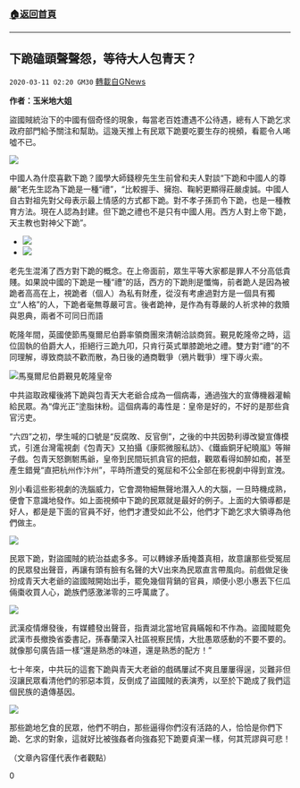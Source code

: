 ###  [:house:返回首頁](https://github.com/ourhimalayas/txt)
---

## 下跪磕頭聲聲怨，等待大人包青天？
`2020-03-11 02:20 GM30` [轉載自GNews](https://gnews.org/zh-hant/138423/)

**作者：玉米地大姐**

盜國賊統治下的中國有個奇怪的現象，每當老百姓遭遇不公待遇，總有人下跪乞求政府部門給予關注和幫助。這幾天推上有民眾下跪要吃要生存的視頻，看罷令人唏噓不已。

![](https://s3-ap-northeast-1.amazonaws.com/news.guo.offload.media/wp-content/uploads/2020/03/11020540/1-106.jpg)

中國人為什麼喜歡下跪？國學大師錢穆先生生前曾和夫人對談“下跪和中國人的尊嚴”老先生認為下跪是一種“禮”，“比較握手、擁抱、鞠躬更顯得莊嚴虔誠。中國人自古對祖先對父母表示最上情感的方式都下跪。對不孝子孫罰令下跪，也是一種教育方法。現在人認為封建。但下跪之禮也不是只有中國人用。西方人對上帝下跪，天主教也對神父下跪”。

- ![](https://s3-ap-northeast-1.amazonaws.com/news.guo.offload.media/wp-content/uploads/2020/03/11020719/2-18.jpg)
- ![](https://s3-ap-northeast-1.amazonaws.com/news.guo.offload.media/wp-content/uploads/2020/03/11021129/3-20.jpg)


老先生混淆了西方對下跪的概念。在上帝面前，眾生平等大家都是罪人不分高低貴賤。如果說中國的下跪是一種“禮”的話，西方的下跪則是懺悔，前者跪人是因為被跪者高高在上，視跪者（個人）為私有財產，從沒有考慮過對方是一個具有獨立“人格”的人，下跪者毫無尊嚴可言。後者跪神，是作為有尊嚴的人祈求神的救贖與恩典，兩者不可同日而語

乾隆年間，英國使節馬戛爾尼伯爵率領商團來清朝洽談商貿。覲見乾隆帝之時，這位固執的伯爵大人，拒絕行三跪九叩，只肯行英式單膝跪地之禮。雙方對“禮”的不同理解，導致商談不歡而散，為日後的通商戰爭（鴉片戰爭）埋下導火索。

![](https://s3-ap-northeast-1.amazonaws.com/news.guo.offload.media/wp-content/uploads/2020/03/11021216/4-25.jpg)馬戛爾尼伯爵覲見乾隆皇帝

中共盜取政權後將下跪與包青天大老爺合成為一個病毒，通過強大的宣傳機器灌輸給民眾。為“偉光正”塗脂抹粉。這個病毒的毒性是：皇帝是好的，不好的是那些貪官污吏。

“六四”之初，學生喊的口號是“反腐敗、反官倒”，之後的中共因勢利導改變宣傳模式，引進台灣電視劇《包青天》又拍攝《康熙微服私訪》、《鐵齒銅牙紀曉嵐》等辮子戲。包青天怒鍘駙馬爺，皇帝到民間玩抓貪官的把戲，觀眾看得如醉如痴，甚至產生錯覺“直把杭州作汴州”，平時所遭受的冤屈和不公全部在影視劇中得到宣洩。

別小看這些影視劇的洗腦威力，它會潤物細無聲地潛入人的大腦，一旦時機成熟，便會下意識地發作。如上面視頻中下跪的民眾就是最好的例子。上面的大領導都是好人，都是是下面的官員不好，他們才遭受如此不公，他們才下跪乞求大領導為他們做主。

![](https://s3-ap-northeast-1.amazonaws.com/news.guo.offload.media/wp-content/uploads/2020/03/11021342/5-4.jpg)

民眾下跪，對盜國賊的統治益處多多。可以轉嫁矛盾掩蓋真相，故意讓那些受冤屈的民眾發出聲音，再讓有頭有臉有名聲的大V出來為民眾直言帶風向。前戲做足後扮成青天大老爺的盜國賊開始出手，罷免幾個背鍋的官員，順便小恩小惠丟下仨瓜倆棗收買人心，跪族們感激涕零的三呼萬歲了。

![](https://s3-ap-northeast-1.amazonaws.com/news.guo.offload.media/wp-content/uploads/2020/03/11021428/6-15.png)

武漢疫情爆發後，有媒體發出聲音，指責湖北當地官員瞞報和不作為。盜國賊罷免武漢市長撤換省委書記，孫春蘭深入社區視察民情，大批愚眾感動的不要不要的。就像那句廣告語一樣“還是熟悉的味道，還是熟悉的配方！”

七十年來，中共玩的這套下跪與青天大老爺的戲碼屢試不爽且屢屢得逞，災難非但沒讓民眾看清他們的邪惡本質，反倒成了盜國賊的表演秀，以至於下跪成了我們這個民族的遺傳基因。

![](https://s3-ap-northeast-1.amazonaws.com/news.guo.offload.media/wp-content/uploads/2020/03/11021614/8-4.jpg)

那些跪地乞食的民眾，他們不明白，那些逼得你們沒有活路的人，恰恰是你們下跪、乞求的對象，這就好比被強姦者向強姦犯下跪要貞潔一樣，何其荒謬與可悲！

（文章內容僅代表作者觀點）

0
